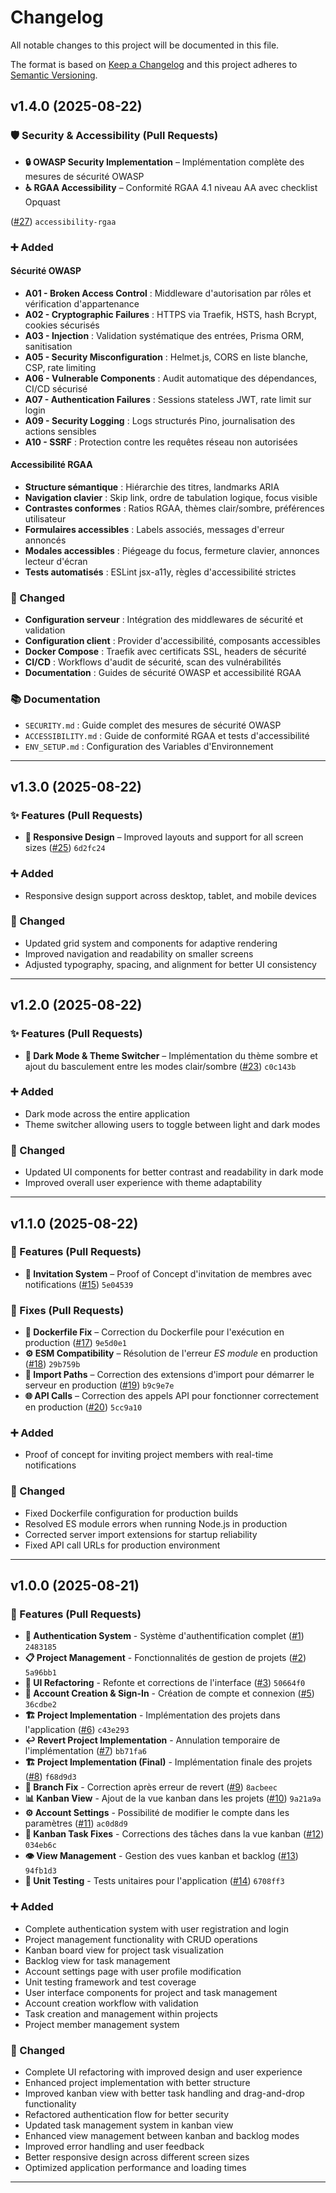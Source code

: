 # Changelog

All notable changes to this project will be documented in this file.

The format is based on [Keep a Changelog](https://keepachangelog.com/en/1.0.0/) and this project adheres to [Semantic Versioning](https://semver.org/).

## v1.4.0 (2025-08-22)

### 🛡️ Security & Accessibility (Pull Requests)

- **🔒 OWASP Security Implementation** – Implémentation complète des mesures de sécurité OWASP
- **♿ RGAA Accessibility** – Conformité RGAA 4.1 niveau AA avec checklist Opquast

([#27](https://github.com/MatteoDinville/Agileboard/pull/27)) `accessibility-rgaa`

### ➕ Added

#### Sécurité OWASP

- **A01 - Broken Access Control** : Middleware d'autorisation par rôles et vérification d'appartenance
- **A02 - Cryptographic Failures** : HTTPS via Traefik, HSTS, hash Bcrypt, cookies sécurisés
- **A03 - Injection** : Validation systématique des entrées, Prisma ORM, sanitisation
- **A05 - Security Misconfiguration** : Helmet.js, CORS en liste blanche, CSP, rate limiting
- **A06 - Vulnerable Components** : Audit automatique des dépendances, CI/CD sécurisé
- **A07 - Authentication Failures** : Sessions stateless JWT, rate limit sur login
- **A09 - Security Logging** : Logs structurés Pino, journalisation des actions sensibles
- **A10 - SSRF** : Protection contre les requêtes réseau non autorisées

#### Accessibilité RGAA

- **Structure sémantique** : Hiérarchie des titres, landmarks ARIA
- **Navigation clavier** : Skip link, ordre de tabulation logique, focus visible
- **Contrastes conformes** : Ratios RGAA, thèmes clair/sombre, préférences utilisateur
- **Formulaires accessibles** : Labels associés, messages d'erreur annoncés
- **Modales accessibles** : Piégeage du focus, fermeture clavier, annonces lecteur d'écran
- **Tests automatisés** : ESLint jsx-a11y, règles d'accessibilité strictes

### 🔄 Changed

- **Configuration serveur** : Intégration des middlewares de sécurité et validation
- **Configuration client** : Provider d'accessibilité, composants accessibles
- **Docker Compose** : Traefik avec certificats SSL, headers de sécurité
- **CI/CD** : Workflows d'audit de sécurité, scan des vulnérabilités
- **Documentation** : Guides de sécurité OWASP et accessibilité RGAA

### 📚 Documentation

- `SECURITY.md` : Guide complet des mesures de sécurité OWASP
- `ACCESSIBILITY.md` : Guide de conformité RGAA et tests d'accessibilité
- `ENV_SETUP.md` : Configuration des Variables d'Environnement

---

## v1.3.0 (2025-08-22)

### ✨ Features (Pull Requests)

- **📱 Responsive Design** – Improved layouts and support for all screen sizes ([#25](https://github.com/MatteoDinville/Agileboard/pull/25)) `6d2fc24`

### ➕ Added

- Responsive design support across desktop, tablet, and mobile devices

### 🔄 Changed

- Updated grid system and components for adaptive rendering
- Improved navigation and readability on smaller screens
- Adjusted typography, spacing, and alignment for better UI consistency

---

## v1.2.0 (2025-08-22)

### ✨ Features (Pull Requests)

- **🌙 Dark Mode & Theme Switcher** – Implémentation du thème sombre et ajout du basculement entre les modes clair/sombre ([#23](https://github.com/MatteoDinville/Agileboard/pull/23)) `c0c143b`

### ➕ Added

- Dark mode across the entire application
- Theme switcher allowing users to toggle between light and dark modes

### 🔄 Changed

- Updated UI components for better contrast and readability in dark mode
- Improved overall user experience with theme adaptability

---

## v1.1.0 (2025-08-22)

### 🚀 Features (Pull Requests)

- **📨 Invitation System** – Proof of Concept d'invitation de membres avec notifications ([#15](https://github.com/MatteoDinville/Agileboard/pull/15)) `5e04539`

### 🐛 Fixes (Pull Requests)

- **🐳 Dockerfile Fix** – Correction du Dockerfile pour l'exécution en production ([#17](https://github.com/MatteoDinville/Agileboard/pull/17)) `9e5d0e1`
- **⚙️ ESM Compatibility** – Résolution de l'erreur _ES module_ en production ([#18](https://github.com/MatteoDinville/Agileboard/pull/18)) `29b759b`
- **📂 Import Paths** – Correction des extensions d'import pour démarrer le serveur en production ([#19](https://github.com/MatteoDinville/Agileboard/pull/19)) `b9c9e7e`
- **🌐 API Calls** – Correction des appels API pour fonctionner correctement en production ([#20](https://github.com/MatteoDinville/Agileboard/pull/20)) `5cc9a10`

### ➕ Added

- Proof of concept for inviting project members with real-time notifications

### 🔄 Changed

- Fixed Dockerfile configuration for production builds
- Resolved ES module errors when running Node.js in production
- Corrected server import extensions for startup reliability
- Fixed API call URLs for production environment

---

## v1.0.0 (2025-08-21)

### 🚀 Features (Pull Requests)

- **🔐 Authentication System** - Système d'authentification complet ([#1](https://github.com/MatteoDinville/Agileboard/pull/1)) `2483185`
- **📋 Project Management** - Fonctionnalités de gestion de projets ([#2](https://github.com/MatteoDinville/Agileboard/pull/2)) `5a96bb1`
- **🎨 UI Refactoring** - Refonte et corrections de l'interface ([#3](https://github.com/MatteoDinville/Agileboard/pull/3)) `50664f0`
- **👤 Account Creation & Sign-In** - Création de compte et connexion ([#5](https://github.com/MatteoDinville/Agileboard/pull/5)) `36cdbe2`
- **🏗️ Project Implementation** - Implémentation des projets dans l'application ([#6](https://github.com/MatteoDinville/Agileboard/pull/6)) `c43e293`
- **↩️ Revert Project Implementation** - Annulation temporaire de l'implémentation ([#7](https://github.com/MatteoDinville/Agileboard/pull/7)) `bb71fa6`
- **🏗️ Project Implementation (Final)** - Implémentation finale des projets ([#8](https://github.com/MatteoDinville/Agileboard/pull/8)) `f68d9d3`
- **🔧 Branch Fix** - Correction après erreur de revert ([#9](https://github.com/MatteoDinville/Agileboard/pull/9)) `8acbeec`
- **📊 Kanban View** - Ajout de la vue kanban dans les projets ([#10](https://github.com/MatteoDinville/Agileboard/pull/10)) `9a21a9a`
- **⚙️ Account Settings** - Possibilité de modifier le compte dans les paramètres ([#11](https://github.com/MatteoDinville/Agileboard/pull/11)) `ac0d8d9`
- **🐛 Kanban Task Fixes** - Corrections des tâches dans la vue kanban ([#12](https://github.com/MatteoDinville/Agileboard/pull/12)) `034eb6c`
- **👁️ View Management** - Gestion des vues kanban et backlog ([#13](https://github.com/MatteoDinville/Agileboard/pull/13)) `94fb1d3`
- **🧪 Unit Testing** - Tests unitaires pour l'application ([#14](https://github.com/MatteoDinville/Agileboard/pull/14)) `6708ff3`

### ➕ Added

- Complete authentication system with user registration and login
- Project management functionality with CRUD operations
- Kanban board view for project task visualization
- Backlog view for task management
- Account settings page with user profile modification
- Unit testing framework and test coverage
- User interface components for project and task management
- Account creation workflow with validation
- Task creation and management within projects
- Project member management system

### 🔄 Changed

- Complete UI refactoring with improved design and user experience
- Enhanced project implementation with better structure
- Improved kanban view with better task handling and drag-and-drop functionality
- Refactored authentication flow for better security
- Updated task management system in kanban view
- Enhanced view management between kanban and backlog modes
- Improved error handling and user feedback
- Better responsive design across different screen sizes
- Optimized application performance and loading times

---
